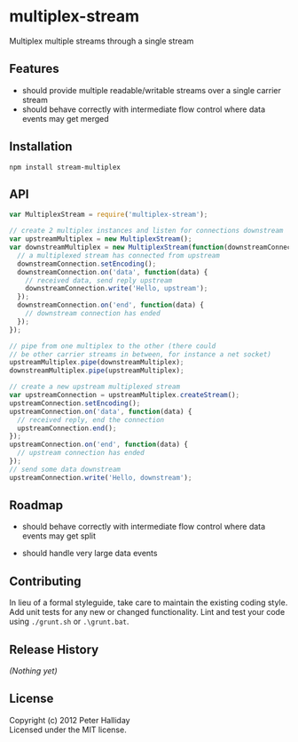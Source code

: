 multiplex-stream
================

Multiplex multiple streams through a single stream

## Features

- should provide multiple readable/writable streams over a single carrier stream
- should behave correctly with intermediate flow control where data events may get merged

## Installation

```
npm install stream-multiplex
```

## API

```javascript
var MultiplexStream = require('multiplex-stream');

// create 2 multiplex instances and listen for connections downstream
var upstreamMultiplex = new MultiplexStream();
var downstreamMultiplex = new MultiplexStream(function(downstreamConnection) {
  // a multiplexed stream has connected from upstream
  downstreamConnection.setEncoding();
  downstreamConnection.on('data', function(data) {
    // received data, send reply upstream
    downstreamConnection.write('Hello, upstream');
  });
  downstreamConnection.on('end', function(data) {
    // downstream connection has ended
  });
});

// pipe from one multiplex to the other (there could
// be other carrier streams in between, for instance a net socket)
upstreamMultiplex.pipe(downstreamMultiplex);
downstreamMultiplex.pipe(upstreamMultiplex);

// create a new upstream multiplexed stream
var upstreamConnection = upstreamMultiplex.createStream();
upstreamConnection.setEncoding();
upstreamConnection.on('data', function(data) {
  // received reply, end the connection
  upstreamConnection.end();        
});
upstreamConnection.on('end', function(data) {
  // upstream connection has ended
});
// send some data downstream
upstreamConnection.write('Hello, downstream');
```

## Roadmap

* should behave correctly with intermediate flow control where data events may get split
- should handle very large data events

## Contributing
In lieu of a formal styleguide, take care to maintain the existing coding style. Add unit tests for any new or changed functionality. Lint and test your code using ``./grunt.sh`` or ``.\grunt.bat``.

## Release History
_(Nothing yet)_

## License
Copyright (c) 2012 Peter Halliday  
Licensed under the MIT license.